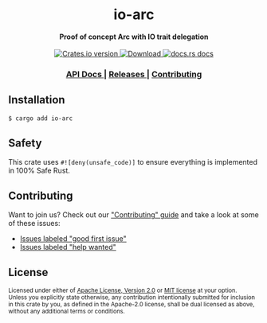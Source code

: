 <h1 align="center">io-arc</h1>
<div align="center">
  <strong>
    Proof of concept Arc with IO trait delegation
  </strong>
</div>

<br />

<div align="center">
  <!-- Crates version -->
  <a href="https://crates.io/crates/io-arc">
    <img src="https://img.shields.io/crates/v/io-arc.svg?style=flat-square"
    alt="Crates.io version" />
  </a>
  <!-- Downloads -->
  <a href="https://crates.io/crates/io-arc">
    <img src="https://img.shields.io/crates/d/io-arc.svg?style=flat-square"
      alt="Download" />
  </a>
  <!-- docs.rs docs -->
  <a href="https://docs.rs/io-arc">
    <img src="https://img.shields.io/badge/docs-latest-blue.svg?style=flat-square"
      alt="docs.rs docs" />
  </a>
</div>

<div align="center">
  <h3>
    <a href="https://docs.rs/io-arc">
      API Docs
    </a>
    <span> | </span>
    <a href="https://github.com/yoshuawuyts/io-arc/releases">
      Releases
    </a>
    <span> | </span>
    <a href="https://github.com/yoshuawuyts/io-arc/blob/master.github/CONTRIBUTING.md">
      Contributing
    </a>
  </h3>
</div>

## Installation
```sh
$ cargo add io-arc
```

## Safety
This crate uses ``#![deny(unsafe_code)]`` to ensure everything is implemented in
100% Safe Rust.

## Contributing
Want to join us? Check out our ["Contributing" guide][contributing] and take a
look at some of these issues:

- [Issues labeled "good first issue"][good-first-issue]
- [Issues labeled "help wanted"][help-wanted]

[contributing]: https://github.com/yoshuawuyts/io-arc/blob/master.github/CONTRIBUTING.md
[good-first-issue]: https://github.com/yoshuawuyts/io-arc/labels/good%20first%20issue
[help-wanted]: https://github.com/yoshuawuyts/io-arc/labels/help%20wanted

## License

<sup>
Licensed under either of <a href="LICENSE-APACHE">Apache License, Version
2.0</a> or <a href="LICENSE-MIT">MIT license</a> at your option.
</sup>

<br/>

<sub>
Unless you explicitly state otherwise, any contribution intentionally submitted
for inclusion in this crate by you, as defined in the Apache-2.0 license, shall
be dual licensed as above, without any additional terms or conditions.
</sub>
